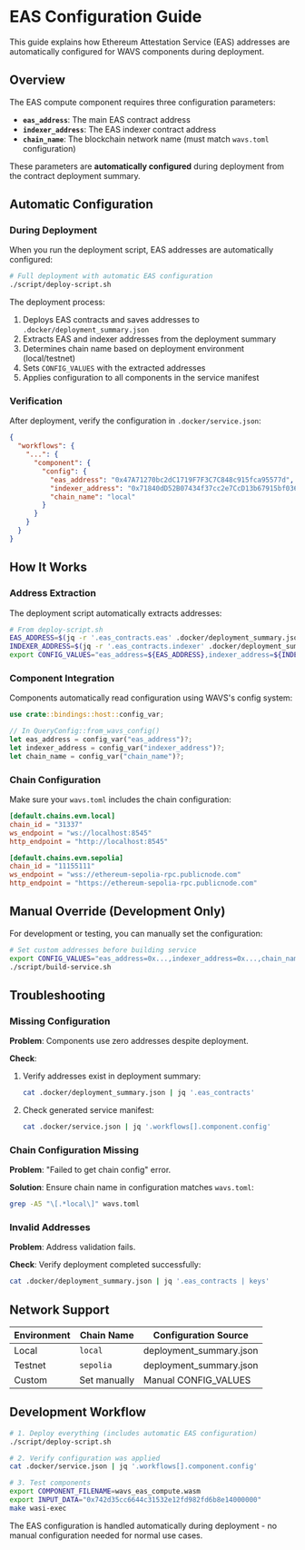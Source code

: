# EAS Configuration Guide

This guide explains how Ethereum Attestation Service (EAS) addresses are automatically configured for WAVS components during deployment.

## Overview

The EAS compute component requires three configuration parameters:
- **`eas_address`**: The main EAS contract address
- **`indexer_address`**: The EAS indexer contract address
- **`chain_name`**: The blockchain network name (must match `wavs.toml` configuration)

These parameters are **automatically configured** during deployment from the contract deployment summary.

## Automatic Configuration

### During Deployment

When you run the deployment script, EAS addresses are automatically configured:

```bash
# Full deployment with automatic EAS configuration
./script/deploy-script.sh
```

The deployment process:
1. Deploys EAS contracts and saves addresses to `.docker/deployment_summary.json`
2. Extracts EAS and indexer addresses from the deployment summary
3. Determines chain name based on deployment environment (local/testnet)
4. Sets `CONFIG_VALUES` with the extracted addresses
5. Applies configuration to all components in the service manifest

### Verification

After deployment, verify the configuration in `.docker/service.json`:

```json
{
  "workflows": {
    "...": {
      "component": {
        "config": {
          "eas_address": "0x47A71270bc2dC1719F7F3C7C848c915fca95577d",
          "indexer_address": "0x71840dD52B07434f37cc2e7CcD13b67915bf036A",
          "chain_name": "local"
        }
      }
    }
  }
}
```

## How It Works

### Address Extraction

The deployment script automatically extracts addresses:

```bash
# From deploy-script.sh
EAS_ADDRESS=$(jq -r '.eas_contracts.eas' .docker/deployment_summary.json)
INDEXER_ADDRESS=$(jq -r '.eas_contracts.indexer' .docker/deployment_summary.json)
export CONFIG_VALUES="eas_address=${EAS_ADDRESS},indexer_address=${INDEXER_ADDRESS},chain_name=${CHAIN_NAME}"
```

### Component Integration

Components automatically read configuration using WAVS's config system:

```rust
use crate::bindings::host::config_var;

// In QueryConfig::from_wavs_config()
let eas_address = config_var("eas_address")?;
let indexer_address = config_var("indexer_address")?;
let chain_name = config_var("chain_name")?;
```

### Chain Configuration

Make sure your `wavs.toml` includes the chain configuration:

```toml
[default.chains.evm.local]
chain_id = "31337"
ws_endpoint = "ws://localhost:8545"
http_endpoint = "http://localhost:8545"

[default.chains.evm.sepolia]
chain_id = "11155111"
ws_endpoint = "wss://ethereum-sepolia-rpc.publicnode.com"
http_endpoint = "https://ethereum-sepolia-rpc.publicnode.com"
```

## Manual Override (Development Only)

For development or testing, you can manually set the configuration:

```bash
# Set custom addresses before building service
export CONFIG_VALUES="eas_address=0x...,indexer_address=0x...,chain_name=local"
./script/build-service.sh
```

## Troubleshooting

### Missing Configuration

**Problem**: Components use zero addresses despite deployment.

**Check**:
1. Verify addresses exist in deployment summary:
   ```bash
   cat .docker/deployment_summary.json | jq '.eas_contracts'
   ```
2. Check generated service manifest:
   ```bash
   cat .docker/service.json | jq '.workflows[].component.config'
   ```

### Chain Configuration Missing

**Problem**: "Failed to get chain config" error.

**Solution**: Ensure chain name in configuration matches `wavs.toml`:
```bash
grep -A5 "\[.*local\]" wavs.toml
```

### Invalid Addresses

**Problem**: Address validation fails.

**Check**: Verify deployment completed successfully:
```bash
cat .docker/deployment_summary.json | jq '.eas_contracts | keys'
```

## Network Support

| Environment | Chain Name | Configuration Source |
|-------------|------------|----------------------|
| Local | `local` | deployment_summary.json |
| Testnet | `sepolia` | deployment_summary.json |
| Custom | Set manually | Manual CONFIG_VALUES |

## Development Workflow

```bash
# 1. Deploy everything (includes automatic EAS configuration)
./script/deploy-script.sh

# 2. Verify configuration was applied
cat .docker/service.json | jq '.workflows[].component.config'

# 3. Test components
export COMPONENT_FILENAME=wavs_eas_compute.wasm
export INPUT_DATA="0x742d35cc6644c31532e12fd982fd6b8e14000000"
make wasi-exec
```

The EAS configuration is handled automatically during deployment - no manual configuration needed for normal use cases.

